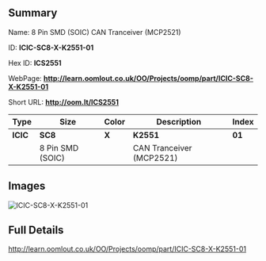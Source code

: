 

## Summary
 
Name:  8 Pin SMD (SOIC) CAN Tranceiver (MCP2521) 

ID: __ICIC-SC8-X-K2551-01__

Hex ID: __ICS2551__

WebPage: __http://learn.oomlout.co.uk/OO/Projects/oomp/part/ICIC-SC8-X-K2551-01__

Short URL: __http://oom.lt/ICS2551__


| Type   | Size   | Color   | Description   | Index   |    
| ----- | ------   | ------   | -----   | ----   |    
| __ICIC__   					| __SC8__   					| __X__    						| __K2551__    					| __01__ |    
| 		| 8 Pin SMD (SOIC)	| 		| CAN Tranceiver (MCP2521)	| 	|

## Images
![ICIC-SC8-X-K2551-01](http://oomlout.com/oomp-gen/parts/ICIC-SC8-X-K2551-01/ICIC-SC8-X-K2551-01_420.jpg)

## Full Details

 http://learn.oomlout.co.uk/OO/Projects/oomp/part/ICIC-SC8-X-K2551-01

